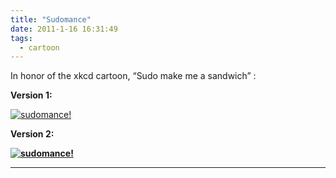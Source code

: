 ```yaml
---
title: "Sudomance"
date: 2011-1-16 16:31:49
tags:
  - cartoon
---
```



In honor of the xkcd cartoon, “Sudo make me a sandwich” :

**Version 1:**

[![](http://www.vsoch.com/blog/wp-content/uploads/2011/01/sudomance2-300x148.png "sudomance!")](http://www.vsoch.com/blog/wp-content/uploads/2011/01/sudomance2.png)

**Version 2:**

**[![](http://www.vsoch.com/blog/wp-content/uploads/2011/01/sudomance_3panel51-300x100.png "sudomance!")](http://www.vsoch.com/blog/wp-content/uploads/2011/01/sudomance_3panel51.png)**

****


